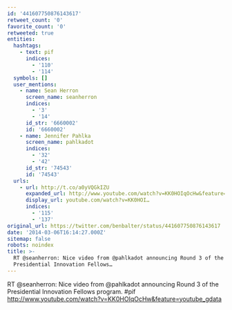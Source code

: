```yaml
---
id: '441607750876143617'
retweet_count: '0'
favorite_count: '0'
retweeted: true
entities:
  hashtags:
    - text: pif
      indices:
        - '110'
        - '114'
  symbols: []
  user_mentions:
    - name: Sean Herron
      screen_name: seanherron
      indices:
        - '3'
        - '14'
      id_str: '6660002'
      id: '6660002'
    - name: Jennifer Pahlka
      screen_name: pahlkadot
      indices:
        - '32'
        - '42'
      id_str: '74543'
      id: '74543'
  urls:
    - url: http://t.co/a0yVQGkIZU
      expanded_url: http://www.youtube.com/watch?v=KK0HOIqOcHw&feature=youtube_gdata
      display_url: youtube.com/watch?v=KK0HOI…
      indices:
        - '115'
        - '137'
original_url: https://twitter.com/benbalter/status/441607750876143617
date: '2014-03-06T16:14:27.000Z'
sitemap: false
robots: noindex
title: >-
  RT @seanherron: Nice video from @pahlkadot announcing Round 3 of the
  Presidential Innovation Fellows…
---
```


RT @seanherron: Nice video from @pahlkadot announcing Round 3 of the Presidential Innovation Fellows program. #pif http://www.youtube.com/watch?v=KK0HOIqOcHw&feature=youtube_gdata